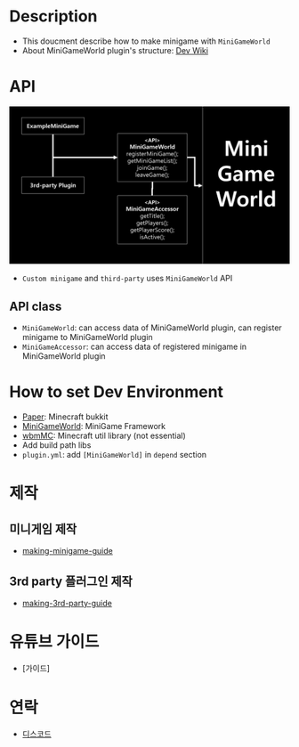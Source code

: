 # Description
- This doucment describe how to make minigame with `MiniGameWorld`
- About MiniGameWorld plugin's structure: [Dev Wiki]



# API
<!-- <img src="api-design.png" width="49.5%"></img> -->
![](api-design.png)
- `Custom minigame` and `third-party` uses `MiniGameWorld` API
## API class
- `MiniGameWorld`: can access data of MiniGameWorld plugin, can register minigame to MiniGameWorld plugin
- `MiniGameAccessor`: can access data of registered minigame in MiniGameWorld plugin



# How to set Dev Environment
- [Paper]: Minecraft bukkit
- [MiniGameWorld]: MiniGame Framework
- [wbmMC]: Minecraft util library (not essential) 
- Add build path libs
- `plugin.yml`: add `[MiniGameWorld]` in `depend` section



# 제작
## 미니게임 제작
- [making-minigame-guide](making-minigame-guide.md)

## 3rd party 플러그인 제작
- [making-3rd-party-guide](making-3rd-party-guide.md)



# 유튜브 가이드
- [가이드]



# 연락
- [디스코드]



[Dev Wiki]: ../devWiki/home.md
[Paper]: https://papermc.io/
[MiniGameWorld]: https://github.com/worldbiomusic/MiniGameWorld/releases
[wbmMC]: https://github.com/worldbiomusic/wbmMC
[디스코드]: https://discord.com/invite/fJbxSy2EjA
[Paper API]: https://papermc.io/javadocs/paper/1.16/index.html?overview-summary.html
[BukkitRunnable 참고]: https://www.spigotmc.org/threads/prevent-already-scheduled-as-xxx-error.202486/#post-2103877
